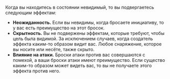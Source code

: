 Когда вы находитесь в состоянии невидимый, то вы подвергаетесь следующим эффектам: 
- **Неожиданность.** Если вы невидимы, когда бросаете инициативу, то у вас есть преимущество на этот бросок. 
- **Скрытность.** Вы не подвержены эффектам, которые требуют, чтобы цель была видимой. За исключением случаев, когда создатель эффекта каким-то образом видит вас. Любое снаряжение, которое вы носите или несёте, также скрыто. 
- **Влияние на атаки.** Броски атаки против вас совершаются с помехой, а ваши броски атаки имеют преимущество. Если существо каким-то образом может видеть вас, то вы не получаете этого эффекта против него.